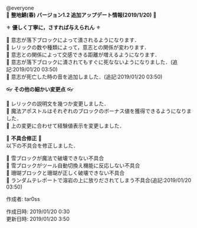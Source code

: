 @everyone   
:cherry_blossom:  **__整地鯖(春) バージョン1.2 追加アップデート情報(2019/1/20)__** :cherry_blossom:  


:fleur_de_lis: **__優しく丁寧に，さすれば与えられん__** :fleur_de_lis:   

:diamond_shape_with_a_dot_inside: 意志が落下ブロックによって潰されるようになります．  
:diamond_shape_with_a_dot_inside: レリックの数や種類によって，意志との関係が変わります．  
:diamond_shape_with_a_dot_inside: 意志との関係によって交感できる距離が増えるようになります．  
:diamond_shape_with_a_dot_inside: 意志が落下ブロックに潰されてもすぐに死なないようになりました．(追記:2019/01/20 03:50)    
:diamond_shape_with_a_dot_inside: 意志が死亡した時の音を追加しました．(追記:2019/01/20 03:50)    


:eyeglasses: **__その他の細かい変更点__** :eyeglasses:    

:diamond_shape_with_a_dot_inside: レリックの説明文を幾つか変更しました．  
:diamond_shape_with_a_dot_inside: 魔法アポストルはそれぞれのブロックのボーナス値を獲得できるようになりました．   
:diamond_shape_with_a_dot_inside: 上の変更に合わせて経験値表示を変更しました．  


:bow: **__不具合修正__** :bow:   
以下の不具合を修正しました．  

:diamond_shape_with_a_dot_inside: 雪ブロックが魔法で破壊できない不具合  
:diamond_shape_with_a_dot_inside: 雪ブロックがツール自動切換え機能に反応しない不具合  
:diamond_shape_with_a_dot_inside: 珊瑚ブロックと珊瑚が正しく破壊できない不具合  
:diamond_shape_with_a_dot_inside: ランダムテレポートで溶岩の上に放りだされてしまう不具合(追記:2019/01/20 03:50)   



作成者: tar0ss  

作成日時: 2019/01/20 0:30  
更新日時: 2019/01/20 3:50  